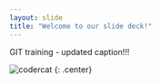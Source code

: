 ```yaml
---
layout: slide
title: "Welcome to our slide deck!"
---
```


GIT training - updated caption!!!

![codercat](https://octodex.github.com/images/codercat.jpg)
{: .center}
